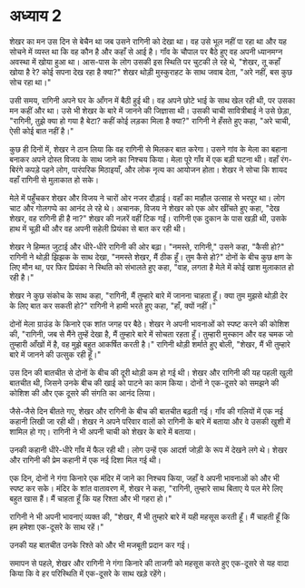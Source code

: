 # अध्याय 2

शेखर का मन उस दिन से बेचैन था जब उसने रागिनी को देखा था। वह उसे भूल नहीं पा रहा था और यह सोचने में व्यस्त था कि वह कौन है और कहाँ से आई है। गॉंव के चौपाल पर बैठे हुए वह अपनी ध्यानमग्न अवस्था में खोया हुआ था। आस-पास के लोग उसकी इस स्थिति पर चुटकी ले रहे थे, "शेखर, तू कहाँ खोया है रे? कोई सपना देख रहा है क्या?" शेखर थोड़ी मुस्कुराहट के साथ जवाब देता, "अरे नहीं, बस कुछ सोच रहा था।"

उसी समय, रागिनी अपने घर के आँगन में बैठी हुई थी। वह अपने छोटे भाई के साथ खेल रही थी, पर उसका मन कहीं और था। उसे भी शेखर के बारे में जानने की जिज्ञासा थी। उसकी चाची सावित्रीबाई ने उसे छेड़ा, "रागिनी, तुझे क्या हो गया है बेटा? कहीं कोई लड़का मिला है क्या?" रागिनी ने हँसते हुए कहा, "अरे चाची, ऐसी कोई बात नहीं है।"

कुछ ही दिनों में, शेखर ने ठान लिया कि वह रागिनी से मिलकर बात करेगा। उसने गांव के मेला का बहाना बनाकर अपने दोस्त विजय के साथ जाने का निश्चय किया। मेला पूरे गाँव में एक बड़ी घटना थी। वहाँ रंग-बिरंगे कपड़े पहने लोग, पारंपरिक मिठाइयाँ, और लोक नृत्य का आयोजन होता। शेखर ने सोचा कि शायद वहाँ रागिनी से मुलाकात हो सके।

मेले में पहुँचकर शेखर और विजय ने चारों ओर नजर दौड़ाई। वहाँ का माहौल उत्साह से भरपूर था। लोग चाट और गोलगप्पे का आनंद ले रहे थे। अचानक, विजय ने शेखर को एक ओर खींचते हुए कहा, "देख शेखर, वह रागिनी ही है ना?" शेखर की नज़रें वहीं टिक गईं। रागिनी एक दुकान के पास खड़ी थी, उसके हाथ में चूड़ी थी और वह अपनी सहेली प्रियंका से बात कर रही थी।

शेखर ने हिम्मत जुटाई और धीरे-धीरे रागिनी की ओर बढ़ा। "नमस्ते, रागिनी," उसने कहा, "कैसी हो?" रागिनी ने थोड़ी झिझक के साथ देखा, "नमस्ते शेखर, मैं ठीक हूँ। तुम कैसे हो?" दोनों के बीच कुछ क्षण के लिए मौन था, पर फिर प्रियंका ने स्थिति को संभालते हुए कहा, "वाह, लगता है मेले में कोई खाश मुलाकात हो रही है।"

शेखर ने कुछ संकोच के साथ कहा, "रागिनी, मैं तुम्हारे बारे में जानना चाहता हूँ। क्या तुम मुझसे थोड़ी देर के लिए बात कर सकती हो?" रागिनी ने हामी भरते हुए कहा, "हाँ, क्यों नहीं।"

दोनों मेला ग्राउंड के किनारे एक शांत जगह पर बैठे। शेखर ने अपनी भावनाओं को स्पष्ट करने की कोशिश की, "रागिनी, जब से मैंने तुम्हें देखा है, मैं तुम्हारे बारे में सोचता रहता हूँ। तुम्हारी मुस्कान और वह चमक जो तुम्हारी आँखों में है, वह मुझे बहुत आकर्षित करती है।" रागिनी थोड़ी शर्माते हुए बोली, "शेखर, मैं भी तुम्हारे बारे में जानने की उत्सुक रही हूँ।"

उस दिन की बातचीत से दोनों के बीच की दूरी थोड़ी कम हो गई थी। शेखर और रागिनी की यह पहली खुली बातचीत थी, जिसने उनके बीच की खाई को पाटने का काम किया। दोनों ने एक-दूसरे को समझने की कोशिश की और एक दूसरे की संगति का आनंद लिया।

जैसे-जैसे दिन बीतते गए, शेखर और रागिनी के बीच की बातचीत बढ़ती गई। गॉंव की गलियों में एक नई कहानी लिखी जा रही थी। शेखर ने अपने परिवार वालों को रागिनी के बारे में बताया और वे उसकी खुशी में शामिल हो गए। रागिनी ने भी अपनी चाची को शेखर के बारे में बताया।

उनकी कहानी धीरे-धीरे गाँव में फैल रही थी। लोग उन्हें एक आदर्श जोड़ी के रूप में देखने लगे थे। शेखर और रागिनी की प्रेम कहानी में एक नई दिशा मिल गई थी।

एक दिन, दोनों ने गंगा किनारे एक मंदिर में जाने का निश्चय किया, जहाँ वे अपनी भावनाओं को और भी स्पष्ट कर सके। मंदिर के शांत वातावरण में, शेखर ने कहा, "रागिनी, तुम्हारे साथ बिताए ये पल मेरे लिए बहुत खास हैं। मैं चाहता हूँ कि यह रिश्ता और भी गहरा हो।"

रागिनी ने भी अपनी भावनाएं व्यक्त की, "शेखर, मैं भी तुम्हारे बारे में यही महसूस करती हूँ। मैं चाहती हूँ कि हम हमेशा एक-दूसरे के साथ रहें।"

उनकी यह बातचीत उनके रिश्ते को और भी मजबूती प्रदान कर गई।

समापन से पहले, शेखर और रागिनी ने गंगा किनारे की ताजगी को महसूस करते हुए एक-दूसरे से यह वादा किया कि वे हर परिस्थिति में एक-दूसरे के साथ खड़े रहेंगे।